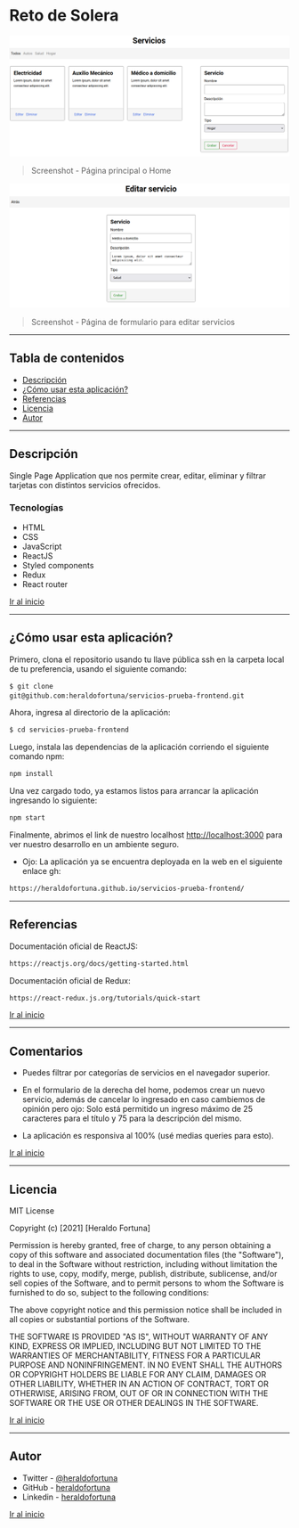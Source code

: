 # Reto de Solera

![Project Image](./src/assets/screenshot1.png)

> Screenshot - Página principal o Home

![Project Image](./src/assets/screenshot2.png)

> Screenshot - Página de formulario para editar servicios

---

## Tabla de contenidos

- [Descripción](#descripción)
- [¿Cómo usar esta aplicación?](#cómo-usar-esta-aplicación)
- [Referencias](#referencias)
- [Licencia](#licencia)
- [Autor](#autor)

---

## Descripción

Single Page Application que nos permite crear, editar, eliminar y filtrar tarjetas con distintos servicios ofrecidos.

### Tecnologías

- HTML
- CSS
- JavaScript
- ReactJS
- Styled components
- Redux
- React router

[Ir al inicio](#reto-de-solera)

---

## ¿Cómo usar esta aplicación?

Primero, clona el repositorio usando tu llave pública ssh en la carpeta local de tu preferencia, usando el siguiente comando:

```html
$ git clone
git@github.com:heraldofortuna/servicios-prueba-frontend.git
```

Ahora, ingresa al directorio de la aplicación:

```html
$ cd servicios-prueba-frontend
```

Luego, instala las dependencias de la aplicación corriendo el siguiente comando npm:

```html
npm install
```

Una vez cargado todo, ya estamos listos para arrancar la aplicación ingresando lo siguiente:

```html
npm start
```

Finalmente, abrimos el link de nuestro localhost [http://localhost:3000](http://localhost:3000) para ver nuestro desarrollo en un ambiente seguro.

- Ojo: La aplicación ya se encuentra deployada en la web en el siguiente enlace gh:

```html
https://heraldofortuna.github.io/servicios-prueba-frontend/
```

---

## Referencias

Documentación oficial de ReactJS:

```html
https://reactjs.org/docs/getting-started.html
```

Documentación oficial de Redux:

```html
https://react-redux.js.org/tutorials/quick-start
```

[Ir al inicio](#reto-de-solera)

---

## Comentarios

- Puedes filtrar por categorías de servicios en el navegador superior.

- En el formulario de la derecha del home, podemos crear un nuevo servicio, además de cancelar lo ingresado en caso cambiemos de opinión pero ojo: Solo está permitido un ingreso máximo de 25 caracteres para el título y 75 para la descripción del mismo.

- La aplicación es responsiva al 100% (usé medias queries para esto).

[Ir al inicio](#reto-de-solera)

---

## Licencia

MIT License

Copyright (c) [2021] [Heraldo Fortuna]

Permission is hereby granted, free of charge, to any person obtaining a copy
of this software and associated documentation files (the "Software"), to deal
in the Software without restriction, including without limitation the rights
to use, copy, modify, merge, publish, distribute, sublicense, and/or sell
copies of the Software, and to permit persons to whom the Software is
furnished to do so, subject to the following conditions:

The above copyright notice and this permission notice shall be included in all
copies or substantial portions of the Software.

THE SOFTWARE IS PROVIDED "AS IS", WITHOUT WARRANTY OF ANY KIND, EXPRESS OR
IMPLIED, INCLUDING BUT NOT LIMITED TO THE WARRANTIES OF MERCHANTABILITY,
FITNESS FOR A PARTICULAR PURPOSE AND NONINFRINGEMENT. IN NO EVENT SHALL THE
AUTHORS OR COPYRIGHT HOLDERS BE LIABLE FOR ANY CLAIM, DAMAGES OR OTHER
LIABILITY, WHETHER IN AN ACTION OF CONTRACT, TORT OR OTHERWISE, ARISING FROM,
OUT OF OR IN CONNECTION WITH THE SOFTWARE OR THE USE OR OTHER DEALINGS IN THE
SOFTWARE.

[Ir al inicio](#reto-de-solera)

---

## Autor

- Twitter - [@heraldofortuna](https://twitter.com/heraldofortuna)
- GitHub - [heraldofortuna](https://github.com/heraldofortuna)
- Linkedin - [heraldofortuna](https://www.linkedin.com/in/heraldo-fortuna/)

[Ir al inicio](#reto-de-solera)
